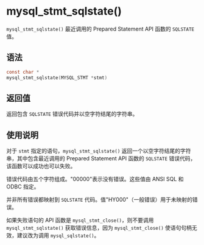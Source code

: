 mysql_stmt_sqlstate() 
==========================================

`mysql_stmt_sqlstate()` 最近调用的 Prepared Statement API 函数的 `SQLSTATE` 值。

语法 
-----------------------

```c
const char *
mysql_stmt_sqlstate(MYSQL_STMT *stmt)
```



返回值 
------------------------

返回包含 `SQLSTATE` 错误代码并以空字符结尾的字符串。

使用说明 
-------------------------

对于 `stmt` 指定的语句，`mysql_stmt_sqlstate()` 返回一个以空字符结尾的字符串，其中包含最近调用的 Prepared Statement API 函数的 `SQLSTATE` 错误代码，该函数可以成功也可以失败。 

错误代码由五个字符组成。"00000"表示没有错误。这些值由 ANSI SQL 和 ODBC 指定。 

并非所有错误都映射到 `SQLSTATE` 代码。值"HY000"（一般错误）用于未映射的错误。

如果失败语句的 API 函数是 `mysql_stmt_close()`，则不要调用 `mysql_stmt_sqlstate()` 获取错误信息，因为 `mysql_stmt_close()` 使语句句柄无效，建议改为调用 `mysql_sqlstate()`。
